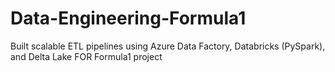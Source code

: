 # Data-Engineering-Formula1
Built scalable ETL pipelines using Azure Data Factory, Databricks (PySpark), and Delta Lake FOR Formula1 project
